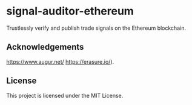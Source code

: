 # signal-auditor-ethereum
Trustlessly verify and publish trade signals on the Ethereum blockchain.

## Acknowledgements
https://www.augur.net/
https://erasure.io/).

## License
This project is licensed under the MIT License.
